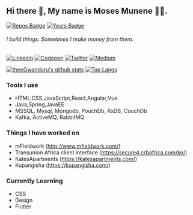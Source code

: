 ## Hi there 👋, My name is Moses Munene 🧑‍💻.

[![Repos Badge](https://badges.pufler.dev/repos/theeGwandaru)](https://badges.pufler.dev)  [![Years Badge](https://badges.pufler.dev/years/theeGwandaru)](https://badges.pufler.dev)

###### I build things. Sometimes I make money from them. 



[![Linkedin](https://img.shields.io/badge/LinkedIn-blue.svg?style=for-the-badge&logo=linkedin)](https://www.linkedin.com/in/moses-munene-43844174/)
[![Codepen](https://img.shields.io/badge/Codepen-green.svg?style=for-the-badge&logo=codepen)](https://codepen.io/theeGwandaru)
[![Twitter](https://img.shields.io/badge/Twitter-skyblue.svg?style=for-the-badge&logo=twitter)](https://twitter.com/MosesGwandaru)
[![Medium](https://img.shields.io/badge/medium-black.svg?style=for-the-badge&logo=medium)](https://medium.com/@Ndazi)

[![theeGwandaru's github stats](https://github-readme-stats.vercel.app/api?username=theeGwandaru&count_private=true&show_icons=true&theme=nightowl)](https://github.com/theeGwandaru/)  [![Top Langs](https://github-readme-stats.vercel.app/api/top-langs/?username=theeGwandaru&layout=compact&count_private=true)](https://github.com/theeGwandaru/)

### Tools I use
 - HTML,CSS,JavaScript,React,Angular,Vue
 - Java,Spring,JavaEE
 - MSSQL, Mysql, Mongodb, PouchDb, RxDB, CouchDb
 - Kafka, ActiveMQ, RabbitMQ 

### Things I have worked on
- mFieldwork (http://www.mfieldwork.com/)
- Transunion Africa client interface (https://secure4.crbafrica.com/ke/)
- KatesApartments (https://katesapartments.com/)
- Kupangisha (https://kupangisha.com/)


### Currently Learning
- CSS
- Design
- Flutter
